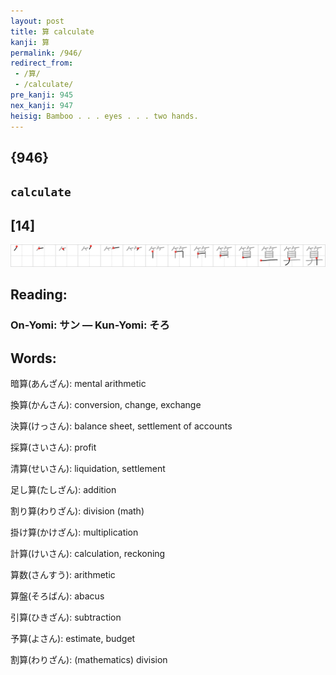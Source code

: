 ```yaml
---
layout: post
title: 算 calculate
kanji: 算
permalink: /946/
redirect_from:
 - /算/
 - /calculate/
pre_kanji: 945
nex_kanji: 947
heisig: Bamboo . . . eyes . . . two hands.
---
```


## {946}

## `calculate`

## [14]

<div class="stroke"><img src="../images/E7AE97.png" /></div>

## Reading:

### On-Yomi: サン &mdash; Kun-Yomi: そろ

## Words:

暗算(あんざん): mental arithmetic

換算(かんさん): conversion, change, exchange

決算(けっさん): balance sheet, settlement of accounts

採算(さいさん): profit

清算(せいさん): liquidation, settlement

足し算(たしざん): addition

割り算(わりざん): division (math)

掛け算(かけざん): multiplication

計算(けいさん): calculation, reckoning

算数(さんすう): arithmetic

算盤(そろばん): abacus

引算(ひきざん): subtraction

予算(よさん): estimate, budget

割算(わりざん): (mathematics) division
